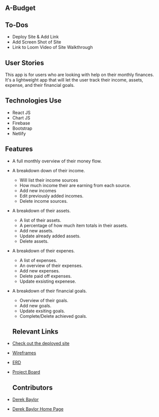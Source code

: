 ## A-Budget

## To-Dos
- Deploy Site & Add Link
- Add Screen Shot of Site
- Link to Loom Video of Site Walkthrough

## User Stories
This app is for users who are looking with help on their monthly finances. It's a lightweight app that will let the user track their income, assets, expense, and their financial goals.

## Technologies Use
- React JS
- Chart JS
- Firebase
- Bootstrap
- Netlify

## Features
- A full monthly overview of their money flow.
- A breakdown down of their income. 
  - Will list their income sources
  - How much income their are earning from each source.
  - Add new incomes
  - Edit previously added incomes.
  - Delete income sources.
- A breakdown of their assets. 
  - A list of their assets.
  - A percentage of how much item totals in their assets.
  - Add new assets.
  - Update already added assets.
  - Delete assets.
- A breakdown of their expenes. 
  - A list of expenses.
  - An overview of their expenses.
  - Add new expenses.
  - Delete paid off expenses.
  - Update exsisting expenese. 
- A breakdown of their financial goals.
  - Overview of their goals. 
  - Add new goals.
  - Update exsiting goals. 
  - Complete/Delete achieved goals.

  ## Relevant Links
- [Check out the deployed site](/)
- [Wireframes](https://www.figma.com/file/QuVDxjl2zlpLwSkGqqAH9y/Untitled?node-id=0%3A1)
- [ERD](https://dbdiagram.io/d/61a62ac98c901501c0d9769b)
- [Project Board](https://github.com/DerekBaylor/A-Budget/projects/1)

  ## Contributors
- [Derek Baylor](https://github.com/DerekBaylor)
- [Derek Baylor Home Page](https://derek-baylor.netlify.app/)